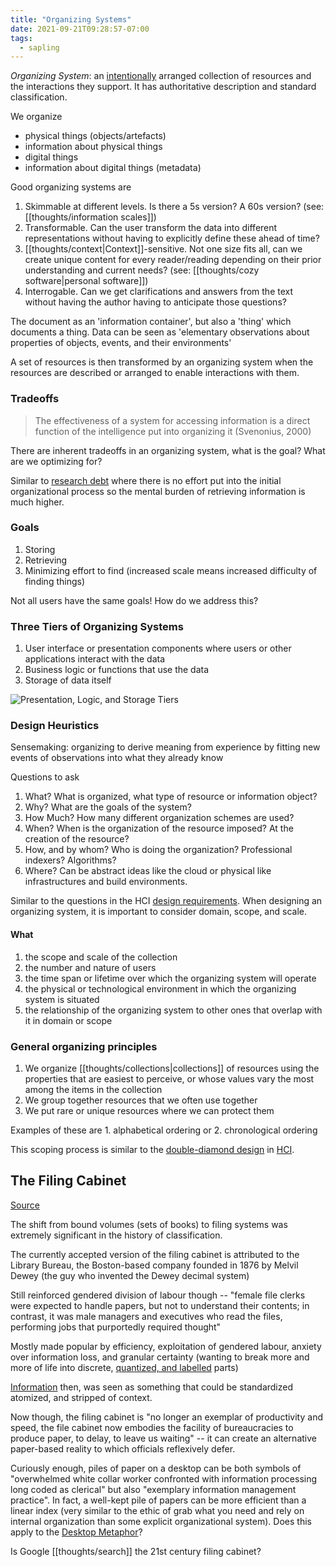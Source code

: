 ```yaml
---
title: "Organizing Systems"
date: 2021-09-21T09:28:57-07:00
tags:
  - sapling
---
```


_Organizing System_: an [intentionally](thoughts/intentional%20arrangement.md) arranged collection of resources and the interactions they support. It has authoritative description and standard classification.

We organize

- physical things (objects/artefacts)
- information about physical things
- digital things
- information about digital things (metadata)

Good organizing systems are

1. Skimmable at different levels. Is there a 5s version? A 60s version? (see: [[thoughts/information scales]])
2. Transformable. Can the user transform the data into different representations without having to explicitly define these ahead of time?
3. [[thoughts/context|Context]]-sensitive. Not one size fits all, can we create unique content for every reader/reading depending on their prior understanding and current needs? (see: [[thoughts/cozy software|personal software]])
4. Interrogable. Can we get clarifications and answers from the text without having the author having to anticipate those questions?

The document as an 'information container', but also a 'thing' which documents a thing. Data can be seen as 'elementary observations about properties of objects, events, and their environments'

A set of resources is then transformed by an organizing system when the resources are described or arranged to enable interactions with them.

### Tradeoffs

> The effectiveness of a system for accessing information is a direct function of the intelligence put into organizing it (Svenonius, 2000)

There are inherent tradeoffs in an organizing system, what is the goal? What are we optimizing for?

Similar to [research debt](thoughts/research%20debt.md) where there is no effort put into the initial organizational process so the mental burden of retrieving information is much higher.

### Goals

1. Storing
2. Retrieving
3. Minimizing effort to find (increased scale means increased difficulty of finding things)

Not all users have the same goals! How do we address this?

### Three Tiers of Organizing Systems

1. User interface or presentation components where users or other applications interact with the data
2. Business logic or functions that use the data
3. Storage of data itself

![Presentation, Logic, and Storage Tiers](https://berkeley.pressbooks.pub/app/uploads/sites/121/2020/04/Figure-1.2.jpg)

### Design Heuristics

Sensemaking: organizing to derive meaning from experience by fitting new events of observations into what they already know

Questions to ask

1. What? What is organized, what type of resource or information object?
2. Why? What are the goals of the system?
3. How Much? How many different organization schemes are used?
4. When? When is the organization of the resource imposed? At the creation of the resource?
5. How, and by whom? Who is doing the organization? Professional indexers? Algorithms?
6. Where? Can be abstract ideas like the cloud or physical like infrastructures and build environments.

Similar to the questions in the HCI [design requirements](thoughts/design%20requirements.md). When designing an organizing system, it is important to consider domain, scope, and scale.

#### What

1.  the scope and scale of the collection
2.  the number and nature of users
3.  the time span or lifetime over which the organizing system will operate
4.  the physical or technological environment in which the organizing system is situated
5.  the relationship of the organizing system to other ones that overlap with it in domain or scope

### General organizing principles

1. We organize [[thoughts/collections|collections]] of resources using the properties that are easiest to perceive, or whose values vary the most among the items in the collection
2. We group together resources that we often use together
3. We put rare or unique resources where we can protect them

Examples of these are 1. alphabetical ordering or 2. chronological ordering

This scoping process is similar to the [double-diamond design](thoughts/design%20requirements.md) in [HCI](thoughts/human%20computer%20interaction.md).

## The Filing Cabinet

[Source](https://placesjournal.org/article/the-filing-cabinet-and-20th-century-information-infrastructure)

The shift from bound volumes (sets of books) to filing systems was extremely significant in the history of classification.

The currently accepted version of the filing cabinet is attributed to the Library Bureau, the Boston-based company founded in 1876 by Melvil Dewey (the guy who invented the Dewey decimal system)

Still reinforced gendered division of labour though -- "female file clerks were expected to handle papers, but not to understand their contents; in contrast, it was male managers and executives who read the files, performing jobs that purportedly required thought"

Mostly made popular by efficiency, exploitation of gendered labour, anxiety over information loss, and granular certainty (wanting to break more and more of life into discrete, [quantized, and labelled](thoughts/quantization.md) parts)

[Information](thoughts/information.md) then, was seen as something that could be standardized atomized, and stripped of context.

Now though, the filing cabinet is "no longer an exemplar of productivity and speed, the file cabinet now embodies the facility of bureaucracies to produce paper, to delay, to leave us waiting" -- it can create an alternative paper-based reality to which officials reflexively defer.

Curiously enough, piles of paper on a desktop can be both symbols of "overwhelmed white collar worker confronted with information processing long coded as clerical" but also "exemplary information management practice". In fact, a well-kept pile of papers can be more efficient than a linear index (very similar to the ethic of grab what you need and rely on internal organization than some explicit organizational system). Does this apply to the [Desktop Metaphor](thoughts/interaction%20design.md)?

Is Google [[thoughts/search]] the 21st century filing cabinet?
